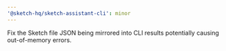 ```yaml
---
'@sketch-hq/sketch-assistant-cli': minor
---
```


Fix the Sketch file JSON being mirrored into CLI results potentially causing out-of-memory errors.
